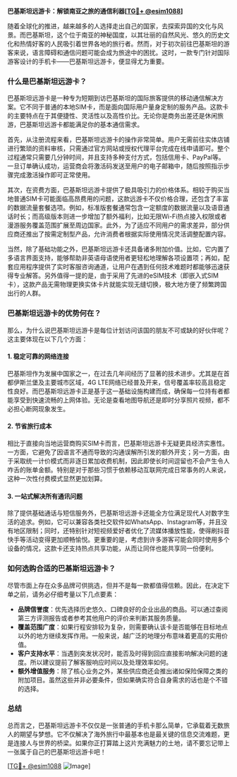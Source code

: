 **巴基斯坦远游卡：解锁南亚之旅的通信利器[[TG💪+ @esim1088](https://t.me/s/esim1088)]**

随着全球化的推进，越来越多的人选择走出自己的国家，去探索异国的文化与风景。而巴基斯坦，这个位于南亚的神秘国度，以其壮丽的自然风光、悠久的历史文化和热情好客的人民吸引着世界各地的旅行者。然而，对于初次前往巴基斯坦的游客来说，语言障碍和通信问题可能会成为旅途中的困扰。这时，一款专门针对国际游客设计的手机卡——巴基斯坦远游卡，便显得尤为重要。

### 什么是巴基斯坦远游卡？

巴基斯坦远游卡是一种专为短期到访巴基斯坦的国际旅客提供的移动通信解决方案。它不同于普通的本地SIM卡，而是面向国际用户量身定制的服务产品。这款卡的主要特点在于其便捷性、灵活性以及高性价比。无论你是商务出差还是休闲旅游，巴基斯坦远游卡都能满足你的基本通信需求。

首先，从注册流程来看，巴基斯坦远游卡的操作非常简单。用户无需前往实体店铺进行繁琐的资料审核，只需通过官方网站或授权代理平台完成在线申请即可。整个过程通常只需要几分钟时间，并且支持多种支付方式，包括信用卡、PayPal等。一旦订单确认成功，运营商会将激活码发送至用户的电子邮箱中，随后按照指示步骤完成激活操作即可正常使用。

其次，在资费方面，巴基斯坦远游卡提供了极具吸引力的价格体系。相较于购买当地普通SIM卡可能面临高昂费用的问题，这款远游卡不仅价格合理，还包含了丰富的数据流量套餐选项。例如，标准版套餐通常包含一定额度的数据流量以及语音通话时长；而高级版本则进一步增加了额外福利，比如无限Wi-Fi热点接入权限或者漫游服务覆盖范围扩展至周边国家。此外，为了适应不同用户的需求差异，部分供应商还推出了按需定制型产品，允许消费者根据实际使用情况灵活调整配置内容。

当然，除了基础功能之外，巴基斯坦远游卡还具备诸多附加价值。比如，它内置了多语言界面支持，能够帮助非英语母语使用者更轻松地理解各项设置项；再如，配套应用程序提供了实时客服咨询通道，让用户在遇到任何技术难题时都能够迅速获得专业解答。另外值得一提的是，由于采用了先进的eSIM技术（即嵌入式SIM卡），这款产品无需物理更换实体卡片就能实现无缝切换，极大地方便了频繁跨国出行的人群。

### 巴基斯坦远游卡的优势何在？

那么，为什么说巴基斯坦远游卡是每位计划访问该国的朋友不可或缺的好伙伴呢？这主要体现在以下几个方面：

#### 1. 稳定可靠的网络连接

巴基斯坦作为发展中国家之一，在过去几年间经历了显著的技术进步。尤其是在首都伊斯兰堡及主要城市区域，4G LTE网络已经普及开来，信号覆盖率较高且稳定性良好。而巴基斯坦远游卡正是基于这一基础设施构建而成，确保每一位持有者都能享受到快速流畅的上网体验。无论是查看地图导航还是即时分享照片视频，都不必担心断网现象发生。

#### 2. 节省旅行成本

相比于直接向当地运营商购买SIM卡而言，巴基斯坦远游卡无疑更具经济实惠性。一方面，它避免了因语言不通而导致的沟通误解所引发的额外开支；另一方面，由于采取统一计价模式而非逐日累加收费机制，因此即使长时间逗留也不会产生令人咋舌的账单金额。特别是对于那些习惯于依赖移动互联网完成日常事务的人来说，这种一次性付费模式显然更加划算。

#### 3. 一站式解决所有通讯问题

除了提供基础通话与短信服务外，巴基斯坦远游卡还能全方位满足现代人对数字生活的追求。例如，它可以兼容各类社交软件如WhatsApp、Instagram等，并且没有地区限制；同时，还特别针对短视频爱好者优化了流媒体播放性能，使得刷抖音快手等活动变得更加顺畅愉悦。更重要的是，考虑到许多游客可能会同时使用多个设备的情况，这款卡还支持热点共享功能，从而让同伴也能共享同一份便利。

### 如何选购合适的巴基斯坦远游卡？

尽管市面上存在众多品牌可供挑选，但并不是每一款都值得信赖。因此，在决定下单之前，请务必仔细考量以下几点要素：

- **品牌信誉度**：优先选择历史悠久、口碑良好的企业出品的商品。可以通过查阅第三方评测报告或者参考其他用户的评价来判断其服务质量。
- **覆盖范围广度**：如果行程安排较为复杂，则需要确认该卡是否能够在目标地点以外的地方继续发挥作用。一般来说，越广泛的地理分布意味着更高的实用价值。
- **客户支持水平**：当遇到突发状况时，能否及时得到回应直接影响解决问题的速度。所以建议提前了解客服响应时间以及处理效率如何。
- **额外增值服务**：除了核心业务之外，某些供应商还会推出诸如保险保障之类的附加项目。虽然这些并非必要条件，但如果确实符合自身需求的话也是个不错的选择。

### 总结

总而言之，巴基斯坦远游卡不仅仅是一张普通的手机卡那么简单，它承载着无数旅人的期望与梦想。它不仅解决了海外旅行中最基本也是最关键的信息交流难题，更是连接人与世界的桥梁。如果你正打算踏上这片充满魅力的土地，请不要忘记带上一张属于自己的巴基斯坦远游卡吧！

[[TG💪+ @esim1088](https://t.me/s/esim1088) ![Image](https://i.postimg.cc/4NQfJmqS/Snipaste-2025-05-13-00-14-12.png)]